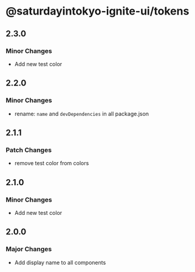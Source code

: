 # @saturdayintokyo-ignite-ui/tokens

## 2.3.0

### Minor Changes

- Add new test color

## 2.2.0

### Minor Changes

- rename: `name` and `devDependencies` in all package.json

## 2.1.1

### Patch Changes

- remove test color from colors

## 2.1.0

### Minor Changes

- Add new test color

## 2.0.0

### Major Changes

- Add display name to all components
